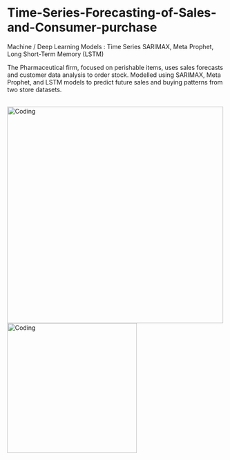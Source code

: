 # Time-Series-Forecasting-of-Sales-and-Consumer-purchase

 Machine / Deep Learning Models : Time Series SARIMAX, Meta Prophet, Long Short-Term Memory (LSTM) 
 
 The Pharmaceutical firm, focused on perishable items, uses sales forecasts and customer data analysis to order stock. Modelled using SARIMAX, Meta Prophet, and LSTM models to predict future sales and buying patterns from two store datasets.<br><br>

 <img align="left" alt="Coding" width="500" src="https://cdn.dribbble.com/users/3593/screenshots/2475280/linechart.gif"> 
 <img align="center" alt="Coding" width="300" src="https://media0.giphy.com/media/v1.Y2lkPTc5MGI3NjExOWxrN3E0YWFlOTNrcTJsajB2b3dmeGUybWJpcXdreGxwNWpwOHNqNiZlcD12MV9pbnRlcm5hbF9naWZfYnlfaWQmY3Q9Zw/LmN8OYiY4m0X85K0Zz/giphy.gif"> 
